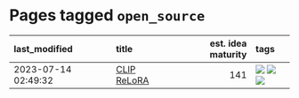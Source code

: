 # Pages tagged `open_source`

|last_modified|title|est. idea maturity|tags
|:---|:---|---:|:---|
|2023-07-14 02:49:32|[CLIP ReLoRA](../clip_relora.md)|141|[![](https://img.shields.io/badge/tag-experimentation-c4fb38)](../tags/experimentation.md) [![](https://img.shields.io/badge/tag-open_source-1eefac)](../tags/open_source.md) [![](https://img.shields.io/badge/tag-publication-12eec5)](../tags/publication.md)|